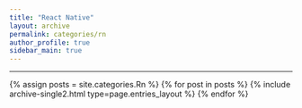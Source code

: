 ```yaml
---
title: "React Native"
layout: archive
permalink: categories/rn
author_profile: true
sidebar_main: true
---
```


***

{% assign posts = site.categories.Rn %}
{% for post in posts %} {% include archive-single2.html type=page.entries_layout %} {% endfor %}